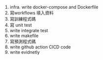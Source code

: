 1. infra. write docker-compose and Dockerfile
1. 寫workflows 填入資料
1. 寫訓練程式碼
1. 寫 unit test
1. write integrate test
1. write makefile
1. 寫預測程式碼
1. write github action CICD code
1. write evidnetly
